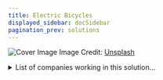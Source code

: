 ```yaml
---
title: Electric Bicycles
displayed_sidebar: docSidebar
pagination_prev: solutions
---
```


![Cover Image](https://images.unsplash.com/photo-1673969694073-23681e038413?crop=entropy&cs=tinysrgb&fit=max&fm=jpg&ixid=Mnw0NDYzODh8MHwxfHNlYXJjaHwxfHxFbGVjdHJpYyUyMEJpY3ljbGVzfGVufDB8fHx8MTY4MzY1ODY2MA&ixlib=rb-4.0.3&q=80&w=1080)
Image Credit: [Unsplash](https://unsplash.com/@eveloelectricbikes)

<details>
        <summary>List of companies working in this solution...</summary>
         <em>Note: this is an experimental feature. Accuracy not guaranteed</em>
        <div>
            <ul>
             
                <li><a href="https://linearlabsinc.com">Linear Labs</a></li>
            
                <li><a href="https://charge.us">Charge</a></li>
            
                <li><a href="https://workhorse.com">Workhorse Group</a></li>
            
                <li><a href="https://www.jump.com/">Jump</a></li>
            
                <li><a href="https://spin.pm">Spin</a></li>
            
                <li><a href="https://actonglobal.com">Acton</a></li>
            
                <li><a href="https://atherenergy.com">Ather Energy</a></li>
            
                <li><a href="https://nan">Rad Power Bikes</a></li>
            
                <li><a href="https://cowboy.com">Cowboy</a></li>
            
                <li><a href="https://jauntmotors.com">Jaunt</a></li>
            
                <li><a href="https://viriciti.com">Viriciti</a></li>
            
                <li><a href="https://evrnu.com">Evrnu</a></li>
            
                <li><a href="https://arrival.com/">Arrival</a></li>
            
            </ul>
        </div>
        </details>


:::company job openings
  #### [View open jobs in this Solution](https://climatebase.org/jobs?l=&q=&drawdown_solutions=Electric+Bicycles)
:::

## Overview

Breakthrough Technologies: Electric motors, lithium-ion batteries, solar-powered chargers.
Key Players: Electric Bike Company, Environmental Defense Fund, International Council for Clean Transportation.

## Progress Made

- **Alternative Fuel Technologies**: Electric motors and lithium-ion batteries for emission reduction.
- **Solar-Powered Chargers**: Reduce grid electricity reliance for recharging.
- **Prominent Companies**: Electric Bike Company, pioneers in electric bicycle manufacturing.
- **Leading Countries**: Netherlands and China with significant electric bicycle adoption.

## Lessons Learned

1. **Emission Reduction Potential**: Electric bicycles can reduce carbon emissions by up to 11%.
2. **Infrastructure Challenges**: Lack of charging stations, bike lanes hinder adoption.
3. **Cost Barrier**: Electric bicycles often more expensive, limiting accessibility.

## Challenges Ahead

- **Infrastructure Gap**: Need for dedicated lanes, charging stations.
- **Cost Issues**: High electric bicycle prices, affordability concerns.
- **Promotion and Education**: Public awareness, education needed to drive adoption.

## Best Path Forward

1. **Increased Market Availability**: More electric bicycle options to facilitate large-scale adoption.
2. **Affordability**: Focus on making electric bicycles more budget-friendly.
3. **Enhanced Range**: Extend electric bicycles' travel range for practicality.
4. **Improved Infrastructure**: Invest in charging stations, bike lanes.
5. **Public Education**: Raise awareness and educate about electric bicycles.

## Key Players

- **Companies**: Electric Bike Company, Bosch, Shimano, Copenhagen Wheel.
- **Initiatives**: Environmental Defense Fund, International Council for Clean Transportation.
- **Leading Countries**: Netherlands, China, Amsterdam (20% electric bicycles).

